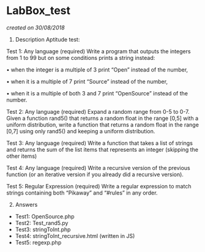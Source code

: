 # LabBox_test
*created on 30/08/2018*

1. Description
Aptitude test:

Test 1: Any language (required)
Write a program that outputs the integers from 1 to 99 but on some conditions prints a string instead:

• when the integer is a multiple of 3 print “Open” instead of the number,

• when it is a multiple of 7 print “Source” instead of the number,

• when it is a multiple of both 3 and 7 print “OpenSource” instead of the number.

Test 2: Any language (required)
Expand a random range from 0-5 to 0-7. Given a function rand5() that returns a random float in the range [0,5] with a uniform distribution, write a function that returns a random float in the range [0,7] using only rand5() and keeping a uniform distribution.

Test 3: Any language (required)
Write a function that takes a list of strings and returns the sum of the list items that represents an integer (skipping the other items)

Test 4: Any language (required)
Write a recursive version of the previous function (or an iterative version if you already did a recursive version).

Test 5: Regular Expression (required)
Write a regular expression to match strings containing both “Pikaway” and “#rules” in any order.

2. Answers

- Test1: OpenSource.php
- Test2: Test_rand5.py
- Test3: stringToInt.php
- Test4: stringToInt_recursive.html (written in JS)
- Test5: regexp.php